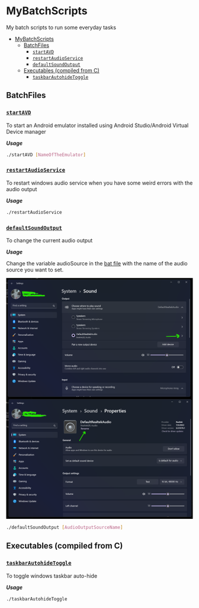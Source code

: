 # MyBatchScripts

My batch scripts to run some everyday tasks

- [MyBatchScripts](#mybatchscripts)
  - [BatchFiles](#batchfiles)
    - [`startAVD`](#startavd)
    - [`restartAudioService`](#restartaudioservice)
    - [`defaultSoundOutput`](#defaultsoundoutput)
  - [Executables (compiled from C)](#executables-compiled-from-c)
    - [`taskbarAutohideToggle`](#taskbarautohidetoggle)

## BatchFiles

### [`startAVD`](startAVD.bat)

To start an Android emulator installed using Android Studio/Android Virtual Device manager

**_Usage_**

```bash
./startAVD [NameOfTheEmulator]
```

### [`restartAudioService`](restartAudioService.bat)

To restart windows audio service when you have some weird errors with the audio output

**_Usage_**

```bash
./restartAudioService
```

### [`defaultSoundOutput`](defaultSoundOutput.bat)

To change the current audio output

**_Usage_**

Change the variable audioSource in the [bat file](defaultSoundOutput.bat) with the name of the audio source you want to set.

<img src="./images/defaultSource1.png" align="center" width="600" alt="Instruction-1" />
<img src="./images/defaultSource2.png" align="center" width="600" alt="Instruction-2" />

```bash
./defaultSoundOutput [AudioOutputSourceName]
```

## Executables (compiled from C)

### [`taskbarAutohideToggle`](./CSourceFiles/taskbarAutohide.c)

To toggle windows taskbar auto-hide

**_Usage_**

```bash
./taskbarAutohideToggle
```
